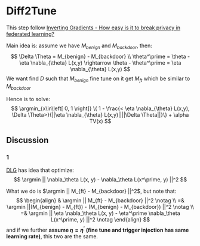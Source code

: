 # Diff2Tune

This step follow [Inverting Gradients - How easy is it to break privacy in federated learning?](https://proceedings.neurips.cc/paper/2020/hash/c4ede56bbd98819ae6112b20ac6bf145-Abstract.html)

Main idea is: assume we have $M_{benign}$ and $M_{backdoor}$, then:
$$
\Delta \Theta = M_{benign} - M_{backdoor} \\
\theta^\prime = \theta - \eta \nabla_{\theta} L(x,y) \rightarrow \theta - \theta^\prime = \eta \nabla_{\theta} L(x,y)
$$
We want find $D$ such that $M_{benign}$ fine tune on it get $M_{ft}$ which be similar to $M_{backdoor}$

Hence is to solve:
$$
\argmin_{x\in\left[ 0, 1 \right]} \{ 1 - \frac{< \eta \nabla_{\theta} L(x,y), \Delta \Theta>}{||\eta \nabla_{\theta} L(x,y)||||\Delta \Theta||}\} + \alpha TV(x)
$$

## Discussion

### 1 

[DLG](https://arxiv.org/abs/1906.08935) has idea that optimize:
$$
\argmin || \nabla_\theta L(x, y) - \nabla_\theta L(x^\prime, y) ||^2
$$

What we do is $\argmin || M_{ft} - M_{backdoor} ||^2$, but note that:
$$
\begin{align}
& \argmin || M_{ft} - M_{backdoor} ||^2 \notag \\
=& \argmin ||(M_{benign} - M_{ft}) - (M_{benign} - M_{backdoor}) ||^2 \notag \\
=& \argmin || \eta \nabla_\theta L(x, y) - \eta^\prime \nabla_\theta L(x^\prime, y) ||^2 \notag
\end{align}
$$
and if we further **assume $\eta = \eta^\prime$ (fine tune and trigger injection has same learning rate)**, this two are the same.